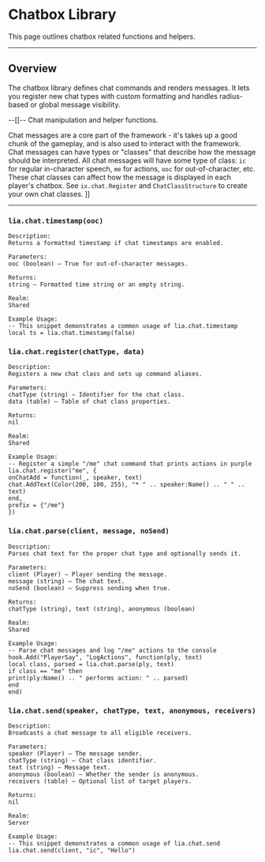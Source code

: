 # Chatbox Library

This page outlines chatbox related functions and helpers.

---

## Overview

The chatbox library defines chat commands and renders messages. It lets you register new chat types with custom formatting and handles radius-based or global message visibility.

--[[--
Chat manipulation and helper functions.

Chat messages are a core part of the framework - it's takes up a good chunk of the gameplay, and is also used to interact with
the framework. Chat messages can have types or "classes" that describe how the message should be interpreted. All chat messages
will have some type of class: `ic` for regular in-character speech, `me` for actions, `ooc` for out-of-character, etc. These
chat classes can affect how the message is displayed in each player's chatbox. See `ix.chat.Register` and `ChatClassStructure`
to create your own chat classes.
]]

---

### `lia.chat.timestamp(ooc)`

    
    Description:
    Returns a formatted timestamp if chat timestamps are enabled.
    
    Parameters:
    ooc (boolean) – True for out-of-character messages.
    
    Returns:
    string – Formatted time string or an empty string.
    
    Realm:
    Shared
    
    Example Usage:
    -- This snippet demonstrates a common usage of lia.chat.timestamp
    local ts = lia.chat.timestamp(false)

### `lia.chat.register(chatType, data)`

    
    Description:
    Registers a new chat class and sets up command aliases.
    
    Parameters:
    chatType (string) – Identifier for the chat class.
    data (table) – Table of chat class properties.
    
    Returns:
    nil
    
    Realm:
    Shared
    
    Example Usage:
    -- Register a simple "/me" chat command that prints actions in purple
    lia.chat.register("me", {
    onChatAdd = function(_, speaker, text)
    chat.AddText(Color(200, 100, 255), "* " .. speaker:Name() .. " " .. text)
    end,
    prefix = {"/me"}
    })

### `lia.chat.parse(client, message, noSend)`

    
    Description:
    Parses chat text for the proper chat type and optionally sends it.
    
    Parameters:
    client (Player) – Player sending the message.
    message (string) – The chat text.
    noSend (boolean) – Suppress sending when true.
    
    Returns:
    chatType (string), text (string), anonymous (boolean)
    
    Realm:
    Shared
    
    Example Usage:
    -- Parse chat messages and log "/me" actions to the console
    hook.Add("PlayerSay", "LogActions", function(ply, text)
    local class, parsed = lia.chat.parse(ply, text)
    if class == "me" then
    print(ply:Name() .. " performs action: " .. parsed)
    end
    end)

### `lia.chat.send(speaker, chatType, text, anonymous, receivers)`

    
    Description:
    Broadcasts a chat message to all eligible receivers.
    
    Parameters:
    speaker (Player) – The message sender.
    chatType (string) – Chat class identifier.
    text (string) – Message text.
    anonymous (boolean) – Whether the sender is anonymous.
    receivers (table) – Optional list of target players.
    
    Returns:
    nil
    
    Realm:
    Server
    
    Example Usage:
    -- This snippet demonstrates a common usage of lia.chat.send
    lia.chat.send(client, "ic", "Hello")
